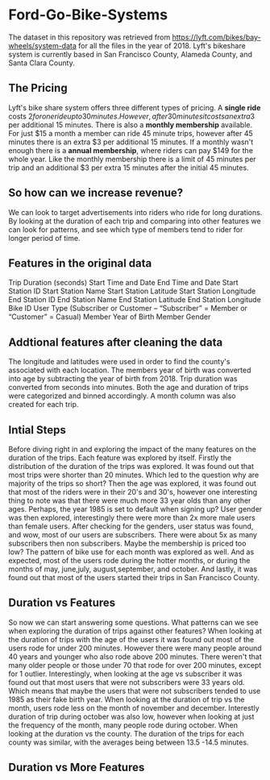 # Ford-Go-Bike-Systems
The dataset in this repository was retrieved from https://lyft.com/bikes/bay-wheels/system-data for all the files in the year of 2018.
Lyft's bikeshare system is currently based in San Francisco County, Alameda County, and Santa Clara County.

## The Pricing
Lyft's bike share system offers three different types of pricing.
A **single ride** costs $2 for one ride up to 30 minutes. However, after 30 minutes it costs an extra 3$ per additional 15 minutes.
There is also a **monthly membership** available. For just $15 a month a member can ride 45 minute trips, however after 45 minutes there is an extra $3 per additional 15 minutes.
If a monthly wasn't enough there is a **annual membership**, where riders can pay $149 for the whole year. Like the monthly membership there is a limit of 45 minutes per trip and an additional $3 per extra 15 minutes after the initial 45 minutes.

## So how can we increase revenue?
We can look to target advertisements into riders who ride for long durations. 
By looking at the duration of each trip and comparing into other features we can look for patterns, and see which type of members tend to rider for longer period of time.

## Features in the original data
Trip Duration (seconds)
Start Time and Date
End Time and Date
Start Station ID
Start Station Name
Start Station Latitude
Start Station Longitude
End Station ID
End Station Name
End Station Latitude
End Station Longitude
Bike ID
User Type (Subscriber or Customer – “Subscriber” = Member or “Customer” = Casual)
Member Year of Birth
Member Gender

## Addtional features after cleaning the data
The longitude and latitudes were used in order to find the county's associated with each location.
The members year of birth was converted into age by subtracting the year of birth from 2018.
Trip duration was converted from seconds into minutes.
Both the age and duration of trips were categorized and binned accordingly.
A month column was also created for each trip.


## Intial Steps
Before diving right in and exploring the impact of the many features on the duration of the trips. Each feature was explored by itself. Firstly the distribution of the duration of the trips was explored. It was found out that most trips were shorter than 20 minutes. Which led to the question why are majority of the trips so short? Then the age was explored, it was found out that most of the riders were in their 20's and 30's, however one interesting thing to note was that there were much more 33 year olds than any other ages. Perhaps, the year 1985 is set to default when signing up? User gender was then explored, interestingly there were more than 2x more male users than female users. After checking for the genders, user status was found, and wow, most of our users are subscribers. There were about 5x as many subscribers then non subscribers. Maybe the membership is priced too low? The pattern of bike use for each month was explored as well. And as expected, most of the users rode during the hotter months, or during the  months of may, june,july, august,september, and october. And lastly, it was found out that most of the users started their trips in San Francisco County.

## Duration vs Features
So now we can start answering some questions. What patterns can we see when exploring the duration of trips against other features?
When looking at the duration of trips with the age of the users it was found out most of the users rode for under 200 minutes. However there were many people around 40 years and younger who also rode above 200 minutes. There weren't that many older people or those under 70 that rode for over 200 minutes, except for 1 outlier. Interestingly, when looking at the age vs subscriber it was found out that most users that were not subscribers were 33 years old. Which means that maybe the users that were not subscribers tended to use 1985 as their fake birth year. When looking at the duration of trip vs the month, users rode less on the month of november and december. Interestly duration of trip during october was also low, however when looking at just the frequency of the month, many people rode during october. When looking at the duration vs the county. The duration of the trips for each county was similar, with the averages being between 13.5 -14.5 minutes.


## Duration vs More Features

